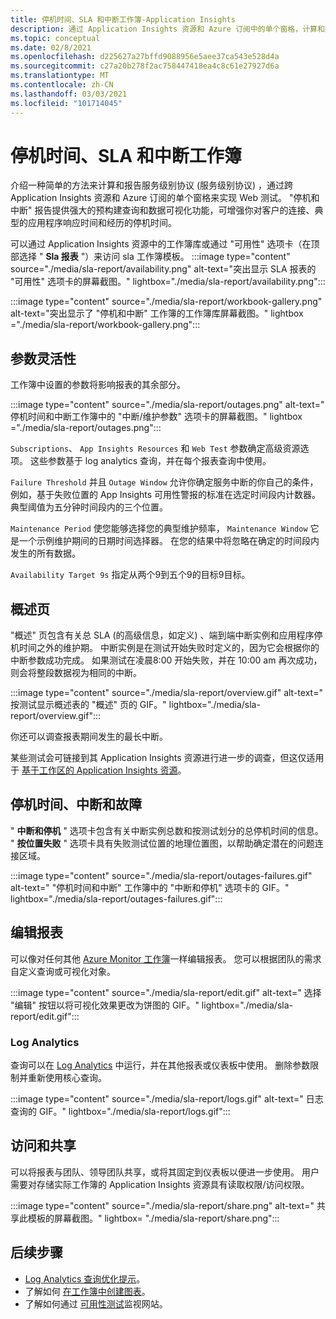 ```yaml
---
title: 停机时间、SLA 和中断工作簿-Application Insights
description: 通过 Application Insights 资源和 Azure 订阅中的单个窗格，计算和报告 Web 测试的 SLA。
ms.topic: conceptual
ms.date: 02/8/2021
ms.openlocfilehash: d225627a27bffd9088956e5aee37ca543e528d4a
ms.sourcegitcommit: c27a20b278f2ac758447418ea4c8c61e27927d6a
ms.translationtype: MT
ms.contentlocale: zh-CN
ms.lasthandoff: 03/03/2021
ms.locfileid: "101714045"
---
```

# <a name="downtime-sla-and-outages-workbook"></a>停机时间、SLA 和中断工作簿

介绍一种简单的方法来计算和报告服务级别协议 (服务级别协议) ，通过跨 Application Insights 资源和 Azure 订阅的单个窗格来实现 Web 测试。 "停机和中断" 报告提供强大的预构建查询和数据可视化功能，可增强你对客户的连接、典型的应用程序响应时间和经历的停机时间。

可以通过 Application Insights 资源中的工作簿库或通过 "可用性" 选项卡（在顶部选择 " **Sla 报表** "）来访问 sla 工作簿模板。
:::image type="content" source="./media/sla-report/availability.png" alt-text="突出显示 SLA 报表的 &quot;可用性&quot; 选项卡的屏幕截图。" lightbox="./media/sla-report/availability.png":::

:::image type="content" source="./media/sla-report/workbook-gallery.png" alt-text="突出显示了 &quot;停机和中断&quot; 工作簿的工作簿库屏幕截图。" lightbox ="./media/sla-report/workbook-gallery.png":::

## <a name="parameter-flexibility"></a>参数灵活性

工作簿中设置的参数将影响报表的其余部分。

:::image type="content" source="./media/sla-report/outages.png" alt-text=" 停机时间和中断工作簿中的 &quot;中断/维护参数&quot; 选项卡的屏幕截图。" lightbox ="./media/sla-report/outages.png":::

`Subscriptions`、 `App Insights Resources` 和 `Web Test` 参数确定高级资源选项。 这些参数基于 log analytics 查询，并在每个报表查询中使用。

`Failure Threshold` 并且 `Outage Window` 允许你确定服务中断的你自己的条件，例如，基于失败位置的 App Insights 可用性警报的标准在选定时间段内计数器。 典型阈值为五分钟时间段内的三个位置。

`Maintenance Period` 使您能够选择您的典型维护频率， `Maintenance Window` 它是一个示例维护期间的日期时间选择器。 在您的结果中将忽略在确定的时间段内发生的所有数据。

`Availability Target 9s` 指定从两个9到五个9的目标9目标。

## <a name="overview-page"></a>概述页

"概述" 页包含有关总 SLA (的高级信息，如定义) 、端到端中断实例和应用程序停机时间之外的维护期。 中断实例是在测试开始失败时定义的，因为它会根据你的中断参数成功完成。 如果测试在凌晨8:00 开始失败，并在 10:00 am 再次成功，则会将整段数据视为相同的中断。

:::image type="content" source="./media/sla-report/overview.gif" alt-text=" 按测试显示概述表的 &quot;概述&quot; 页的 GIF。" lightbox="./media/sla-report/overview.gif":::

你还可以调查报表期间发生的最长中断。

某些测试会可链接到其 Application Insights 资源进行进一步的调查，但这仅适用于 [基于工作区的 Application Insights 资源](create-workspace-resource.md)。

## <a name="downtime-outages-and-failures"></a>停机时间、中断和故障

" **中断和停机** " 选项卡包含有关中断实例总数和按测试划分的总停机时间的信息。 " **按位置失败** " 选项卡具有失败测试位置的地理位置图，以帮助确定潜在的问题连接区域。

:::image type="content" source="./media/sla-report/outages-failures.gif" alt-text=" &quot;停机时间和中断&quot; 工作簿中的 &quot;中断和停机&quot; 选项卡的 GIF。" lightbox="./media/sla-report/outages-failures.gif":::

## <a name="edit-the-report"></a>编辑报表

可以像对任何其他 [Azure Monitor 工作簿](../visualize/workbooks-overview.md)一样编辑报表。 您可以根据团队的需求自定义查询或可视化对象。

:::image type="content" source="./media/sla-report/edit.gif" alt-text=" 选择 &quot;编辑&quot; 按钮以将可视化效果更改为饼图的 GIF。" lightbox="./media/sla-report/edit.gif":::

### <a name="log-analytics"></a>Log Analytics

查询可以在 [Log Analytics](../logs/log-analytics-overview.md) 中运行，并在其他报表或仪表板中使用。 删除参数限制并重新使用核心查询。

:::image type="content" source="./media/sla-report/logs.gif" alt-text=" 日志查询的 GIF。" lightbox="./media/sla-report/logs.gif":::

## <a name="access-and-sharing"></a>访问和共享

可以将报表与团队、领导团队共享，或将其固定到仪表板以便进一步使用。 用户需要对存储实际工作簿的 Application Insights 资源具有读取权限/访问权限。

:::image type="content" source="./media/sla-report/share.png" alt-text=" 共享此模板的屏幕截图。" lightbox= "./media/sla-report/share.png":::

## <a name="next-steps"></a>后续步骤

- [Log Analytics 查询优化提示](../logs/query-optimization.md)。
- 了解如何 [在工作簿中创建图表](../visualize/workbooks-chart-visualizations.md)。
- 了解如何通过 [可用性测试](monitor-web-app-availability.md)监视网站。